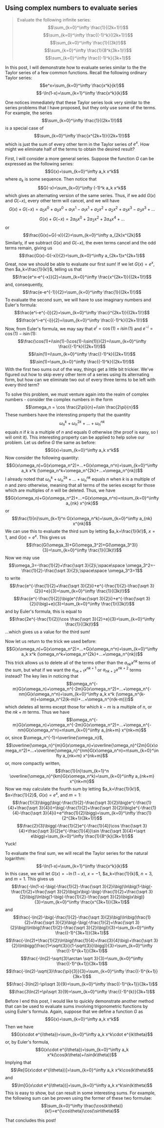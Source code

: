 
## Using complex numbers to evaluate series

> Evaluate the following infinite series:
$$\sum_{k=0}^\infty \frac{1}{(2k+1)!}$$
$$\sum_{k=0}^\infty \frac{(-1)^k}{(2k+1)!}$$
$$\sum_{k=0}^\infty \frac{1}{(3k)!}$$
$$\sum_{k=0}^\infty \frac{1}{8^k(3k+1)!}$$
$$\sum_{k=0}^\infty \frac{(-1)^k}{3k+1}$$

In this post, I will demonstrate how to evaluate series similar to the the Taylor series of a few common functions. Recall the following ordinary Taylor series:
$$e^x=\sum_{k=0}^\infty \frac{x^k}{k!}$$
$$-\ln(1-x)=\sum_{k=1}^\infty \frac{x^k}{k}$$

One notices immediately that these Taylor series look very similar to the series problems that I have proposed, but they only use some of the terms. For example, the series
$$\sum_{k=0}^\infty \frac{1}{(2k+1)!}$$
is a special case of
$$\sum_{k=0}^\infty \frac{x^{2k+1}}{(2k+1)!}$$
which is just the sum of every other term in the Taylor series of $e^x$. How might we eliminate half of the terms to obtain the desired result?

First, I will consider a more general series. Suppose the function $G$ can be expressed as the following series:
$$G(x)=\sum_{k=0}^\infty a_k x^k$$
where $a_k$ is some sequence. Then notice that
$$G(-x)=\sum_{k=0}^\infty (-1)^k a_k x^k$$
which gives an alternating version of the same series. Thus, if we add $G(x)$ and $G(-x)$, every other term will cancel, and we will have
$$G(x)+G(-x)=a_0x^0+a_0x^0+a_1x^1-a_1x^1+a_2x^2+a_2x^2+a_3x^3-a_3x^3+...$$
$$G(x)+G(-x)=2a_0x^0+2a_2x^2+2a_4x^4+...$$
or
$$\frac{G(x)+G(-x)}{2}=\sum_{k=0}^\infty a_{2k}x^{2k}$$
Similarly, if we subtract $G(x)$ and $G(-x)$, the even terms cancel and the odd terms remain, giving us
$$\frac{G(x)-G(-x)}{2}=\sum_{k=0}^\infty a_{2k+1}x^{2k+1}$$
Great, now we should be able to evaluate our first sum! If we let $G(x)=e^x$, then $a_k=\frac{1}{k!}$, telling us that
$$\frac{e^x-e^{-x}}{2}=\sum_{k=0}^\infty \frac{x^{2k+1}}{(2k+1)!}$$
and, consequently,
$$\frac{e-e^{-1}}{2}=\sum_{k=0}^\infty \frac{1}{(2k+1)!}$$
To evaluate the second sum, we will have to use imaginary numbers and Euler's formula:
$$\frac{e^i-e^{-i}}{2}=\sum_{k=0}^\infty \frac{i^{2k+1}}{(2k+1)!}$$
$$\frac{e^i-e^{-i}}{2}=i\sum_{k=0}^\infty \frac{(-1)^k}{(2k+1)!}$$
Now, from Euler's formula, we may say that $e^i=\cos(1)+i\sin(1)$ and $e^{-i}=\cos(1)-i\sin(1)$:
$$\frac{\cos(1)+i\sin(1)-(\cos(1)-i\sin(1))}{2}=i\sum_{k=0}^\infty \frac{(-1)^k}{(2k+1)!}$$
$$i\sin(1)=i\sum_{k=0}^\infty \frac{(-1)^k}{(2k+1)!}$$
$$\sin(1)=\sum_{k=0}^\infty \frac{(-1)^k}{(2k+1)!}$$
With the first two sums out of the way, things get a little bit trickier. We've figured out how to skip every other term of a series using its alternating form, but how can we eliminate two out of every three terms to be left with every third term?

To solve this problem, we must venture again into the realm of complex numbers - consider the complex numbers in the form
$$\omega_n = \cos \frac{2\pi}{n}+i\sin \frac{2\pi}{n}$$
These numbers have the interesting property that the quantity
$$\omega_n^{k}+\omega_n^{2k}+...+\omega_n^{nk}$$
equals $n$ if $k$ is a multiple of $n$ and equals $0$ otherwise (the proof is easy, so I will omit it). This interesting property can be applied to help solve our problem. Let us define $G$ the same as before:
$$G(x)=\sum_{k=0}^\infty a_k x^k$$
Now consider the following quantity:
$$G(x\omega_n)+G(x\omega_n^2)+...+G(x\omega_n^n)=\sum_{k=0}^\infty a_k x^k (\omega_n^k+\omega_n^{2k}+...+\omega_n^{nk})$$
I already noted that $\omega_n^k+\omega_n^{2k}+...+\omega_n^{nk}$ equals $n$ when $k$ is a multiple of $n$ and zero otherwise, meaning that all terms of the series except for those which are multiples of $n$ will be deleted. Thus, we have
$$G(x\omega_n)+G(x\omega_n^2)+...+G(x\omega_n^n)=n\sum_{k=0}^\infty a_{nk} x^{nk}$$
or
$$\frac{1}{n}\sum_{k=1}^n G(x\omega_n^k)=\sum_{k=0}^\infty a_{nk} x^{nk}$$
We can use this to evaluate the third sum by letting $a_k=\frac{1}{k!}$, $x=1$, and $G(x)=e^x$. This gives us
$$\frac{G(\omega_3)+G(\omega_3^2)+G(\omega_3^3)}{3}=\sum_{k=0}^\infty \frac{1}{(3k)!}$$
Now we may use
$$\omega_3=-\frac{1}{2}+\frac{\sqrt 3}{2}i,\space\space \omega_3^2=-\frac{1}{2}-\frac{\sqrt 3}{2}i,\space\space \omega_3^3=1$$
to write
$$\frac{e^{-\frac{1}{2}+\frac{\sqrt 3}{2}i}+e^{-\frac{1}{2}-\frac{\sqrt 3}{2}i}+e}{3}=\sum_{k=0}^\infty \frac{1}{(3k)!}$$
$$\frac{e^{-\frac{1}{2}}\big(e^{\frac{\sqrt 3}{2}i}+e^{-\frac{\sqrt 3}{2}i}\big)+e}{3}=\sum_{k=0}^\infty \frac{1}{(3k)!}$$
and by Euler's formula, this is equal to
$$\frac{2e^{-\frac{1}{2}}\cos \frac{\sqrt 3}{2}+e}{3}=\sum_{k=0}^\infty \frac{1}{(3k)!}$$
...which gives us a value for the third sum!

Now let us return to the trick we used before:
$$G(x\omega_n)+G(x\omega_n^2)+...+G(x\omega_n^n)=\sum_{k=0}^\infty a_k x^k (\omega_n^k+\omega_n^{2k}+...+\omega_n^{nk})$$
This trick allows us to delete all of the terms other than the $a_{nk}x^{nk}$ terms of the sum, but what if we want the $a_{nk+1}x^{nk+1}$ or $a_{nk+2}x^{nk+2}$ terms instead? The key lies in noticing that
$$\omega_n^{-m}G(x\omega_n)+\omega_n^{-2m}G(x\omega_n^2)+...+\omega_n^{-nm}G(x\omega_n^n)=\sum_{k=0}^\infty a_k x^k (\omega_n^{k-m}+\omega_n^{2(k-m)}+...+\omega_n^{n(k-m)})$$
which deletes all terms except those for which $k-m$ is a multiple of $n$, or the $nk+m$ terms. Thus we have
$$\omega_n^{-m}G(x\omega_n)+\omega_n^{-2m}G(x\omega_n^2)+...+\omega_n^{-nm}G(x\omega_n^n)=n\sum_{k=0}^\infty a_{nk+m} x^{nk+m}$$
or, since $\omega_n^{-1}=\overline{\omega_n}$,
$$\overline{\omega_n}^{m}G(x\omega_n)+\overline{\omega_n}^{2m}G(x\omega_n^2)+...+\overline{\omega_n}^{nm}G(x\omega_n^n)=n\sum_{k=0}^\infty a_{nk+m} x^{nk+m}$$
or, more compactly written,
$$\frac{1}{n}\sum_{k=1}^n \overline{\omega_n}^{km}G(x\omega_n^k)=\sum_{k=0}^\infty a_{nk+m} x^{nk+m}$$
Now we may calculate the fourth sum by letting $a_k=\frac{1}{k!}$, $x=\frac{1}{2}$, $G(x)=e^x$, and $m=1$:
$$\frac{1}{3}\bigg(\big(-\frac{1}{2}-\frac{\sqrt 3}{2}i\big)e^{-\frac{1}{4}+\frac{\sqrt 3}{4}i}+\big(-\frac{1}{2}+\frac{\sqrt 3}{2}i\big)e^{-\frac{1}{4}-\frac{\sqrt 3}{4}i}+e^\frac{1}{2}\bigg)=\sum_{k=0}^\infty \frac{1}{2^{3k+1}(3k+1)!}$$
$$\frac{2}{3}\bigg(-\frac{1}{2}e^{-\frac{1}{4}}\cos \frac{\sqrt 3}{4}+\frac{\sqrt 3}{2}e^{-\frac{1}{4}}\sin \frac{\sqrt 3}{4}+\sqrt e\bigg)=\sum_{k=0}^\infty \frac{1}{8^{k}(3k+1)!}$$
Yuck!

To evaluate the final sum, we will recall the Taylor series for the natural logarithm:
$$-\ln(1-x)=\sum_{k=1}^\infty \frac{x^k}{k}$$
In this case, we will let $G(x)=-\ln(1-x)$, $x=-1$, $a_k=\frac{1}{k}$, $n=3$, and $m=1$. This gives us
$$\frac{-\ln(1-x)-\big(-\frac{1}{2}-\frac{\sqrt 3}{2}i\big)\ln\big(1-\big(-\frac{1}{2}+\frac{\sqrt 3}{2}i\big)x\big)-\big(-\frac{1}{2}+\frac{\sqrt 3}{2}i\big)\ln\big(1-\big(-\frac{1}{2}-\frac{\sqrt 3}{2}i\big)x\big)}{3}=\sum_{k=0}^\infty \frac{x^{3k+1}}{3k+1}$$
and
$$\frac{-\ln(2)-\big(-\frac{1}{2}-\frac{\sqrt 3}{2}i\big)\ln\big(\frac{1}{2}+\frac{\sqrt 3}{2}i\big)-\big(-\frac{1}{2}+\frac{\sqrt 3}{2}i\big)\ln\big(\frac{1}{2}-\frac{\sqrt 3}{2}i\big)}{3}=\sum_{k=0}^\infty \frac{(-1)^{3k+1}}{3k+1}$$
$$\frac{-\ln(2)+\frac{1}{2}\ln\big(\frac{1}{4}+\frac{3}{4}\big)+\frac{\sqrt 3}{2}i\ln\bigg(\frac{1+\sqrt{3}i}{1-\sqrt{3}i}\bigg)}{3}=\sum_{k=0}^\infty \frac{(-1)^{k+1}}{3k+1}$$
$$\frac{-\ln(2)-\sqrt{3}\arctan \sqrt 3}{3}=\sum_{k=0}^\infty \frac{(-1)^{k+1}}{3k+1}$$
$$\frac{-\ln(2)-\sqrt{3}\frac{\pi}{3}}{3}=\sum_{k=0}^\infty \frac{(-1)^{k+1}}{3k+1}$$
$$\frac{-3\ln(2)-\pi\sqrt 3}{9}=\sum_{k=0}^\infty \frac{(-1)^{k+1}}{3k+1}$$
$$\frac{3\ln(2)+\pi\sqrt 3}{9}=\sum_{k=0}^\infty \frac{(-1)^{k}}{3k+1}$$

Before I end this post, I would like to quickly demonstrate another method that can be used to evaluate sums involving trigonometric functions by using Euler's formula. Again, suppose that we define a function $G$ as
$$G(x)=\sum_{k=0}^\infty a_k x^k$$
Then we have
$$G(x\cdot e^{i\theta})=\sum_{k=0}^\infty a_k x^k\cdot e^{ik\theta}$$
or, by Euler's formula,
$$G(x\cdot e^{i\theta})=\sum_{k=0}^\infty a_k x^k(\cos(k\theta)+i\sin(k\theta))$$
Implying that
$$\Re[G(x\cdot e^{i\theta})]=\sum_{k=0}^\infty a_k x^k\cos(k\theta)$$
and
$$\Im[G(x\cdot e^{i\theta})]=\sum_{k=0}^\infty a_k x^k\sin(k\theta)$$
This is easy to show, but can result in some interesting sums. For example, the following sum can be proven using the former of these two formulae:
$$\sum_{k=0}^\infty \frac{\cos(k\theta)}{k!}=e^{\cos\theta}\cos(\sin\theta)$$

That concludes this post!



